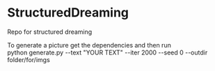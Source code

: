 # StructuredDreaming
Repo for structured dreaming

To generate a picture get the dependencies and then run  
python generate.py --text "YOUR TEXT" --iter 2000 --seed 0 --outdir folder/for/imgs